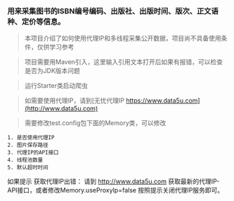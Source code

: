 ### 用来采集图书的ISBN编号编码、出版社、出版时间、版次、正文语种、定价等信息。

> 本项目介绍了如何使用代理IP和多线程采集公开数据，项目尚不具备使用条件，仅供学习参考

> 项目需要用Maven引入，这里输入引用文本打开后如果有报错，可以检查是否为JDK版本问题

> 运行Starter类启动爬虫

> 如需要使用代理IP，请到[无忧代理IP https://www.data5u.com](http://www.data5u.com)

> 需要修改test.config包下面的Memory类，可以修改

    1. 是否使用代理IP
    2. 图片保存路径
    3. 代理IP的API接口
    4. 线程池数量
    5. 默认超时时间

如果提示 获取代理IP出错： 请到 http://www.data5u.com 获取最新的代理IP-API接口，或者修改Memory.useProxyIp=false 
按照提示关闭代理IP服务即可。
